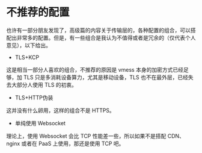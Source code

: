 # 不推荐的配置

也许有一部分朋友发现了，高级篇的内容关于传输层的，各种配置的组合，可以搭配出非常多的配置。但是，有一些组合是我认为不值得或者是冗余的（仅代表个人意见），以下给出。

* TLS+KCP

这是相当一部分人喜欢的组合，不推荐的原因是 vmess 本身的加密方式已经足够，加 TLS 只是多消耗设备算力，尤其是移动设备，TLS 也不在最外层，已经失去大部分人使用 TLS 的初衷。

* TLS+HTTP伪装

这并没有什么卵用，这样的组合不是 HTTPS。

* 单纯使用 Websocket

理论上，使用 Websocket 会比 TCP 性能差一些，所以如果不是搭配 CDN、nginx 或者在 PaaS 上使用，那还是使用 TCP 吧。
